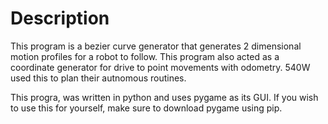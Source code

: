 <h1>Description</h1>
This program is a bezier curve generator that generates 2 dimensional motion profiles for a robot to follow. This program also acted as a coordinate generator for drive to point movements with odometry. 540W used this to plan their autnomous routines.

This progra, was written in python and uses pygame as its GUI. If you wish to use this for yourself, make sure to download pygame using pip.
